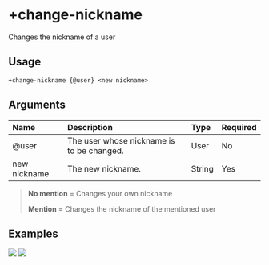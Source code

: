 # +change-nickname
Changes the nickname of a user

## Usage
```
+change-nickname {@user} <new nickname>
```

## Arguments
Name | Description | Type | Required
:-- | :-- | :-- | :--
@user | The user whose nickname is to be changed. | User | No
new nickname | The new nickname. | String | Yes

> **No mention** = Changes your own nickname
>
> **Mention** = Changes the nickname of the mentioned user

## Examples
![](https://tawk.link/60e18ecd649e0a0a5cca7167/kb/attachments/kFyoTDAFyG.jpg)
![](https://tawk.link/60e18ecd649e0a0a5cca7167/kb/attachments/q-czuaHigW.jpg)
